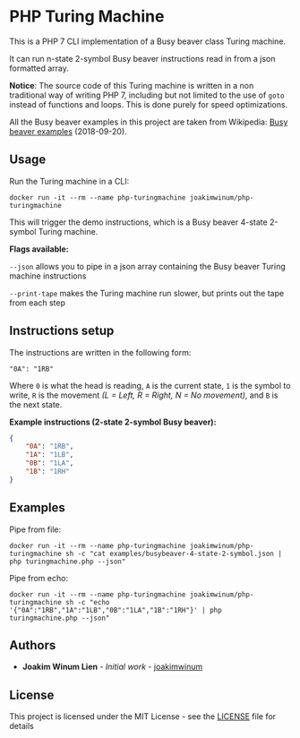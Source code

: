 # PHP Turing Machine

This is a PHP 7 CLI implementation of a Busy beaver class Turing machine.

It can run n-state 2-symbol Busy beaver instructions read in from a json formatted array.

**Notice**:
The source code of this Turing machine is written in a non traditional way of writing PHP 7, including but not limited to the use of `goto` instead of functions and loops.
This is done purely for speed optimizations.

All the Busy beaver examples in this project are taken from Wikipedia:
[Busy beaver examples](https://en.wikipedia.org/wiki/Busy_beaver#Examples) (2018-09-20).

## Usage

Run the Turing machine in a CLI:

```console
docker run -it --rm --name php-turingmachine joakimwinum/php-turingmachine
```

This will trigger the demo instructions, which is a Busy beaver 4-state 2-symbol Turing machine.

**Flags available:**

```--json```
allows you to pipe in a json array containing the Busy beaver Turing machine instructions

```--print-tape```
makes the Turing machine run slower, but prints out the tape from each step

## Instructions setup

The instructions are written in the following form:

`"0A": "1RB"`

Where `0` is what the head is reading, `A` is the current state, `1` is the symbol to write,
`R` is the movement *(L = Left, R = Right, N = No movement)*, and `B` is the next state.

**Example instructions (2-state 2-symbol Busy beaver):**

````json
{
    "0A": "1RB",
    "1A": "1LB",
    "0B": "1LA",
    "1B": "1RH"
}
````

## Examples

Pipe from file:

```console
docker run -it --rm --name php-turingmachine joakimwinum/php-turingmachine sh -c "cat examples/busybeaver-4-state-2-symbol.json | php turingmachine.php --json"
```

Pipe from echo:

```console
docker run -it --rm --name php-turingmachine joakimwinum/php-turingmachine sh -c "echo '{"0A":"1RB","1A":"1LB","0B":"1LA","1B":"1RH"}' | php turingmachine.php --json"
```

## Authors

* **Joakim Winum Lien** - *Initial work* - [joakimwinum](https://github.com/joakimwinum)

## License

This project is licensed under the MIT License - see the [LICENSE](https://github.com/joakimwinum/php-turingmachine/blob/main/LICENSE) file for details
